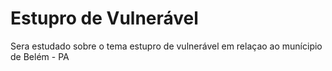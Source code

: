 # Estupro de Vulnerável
 Sera estudado sobre o tema estupro de vulnerável em relaçao ao munícipio de Belém - PA
